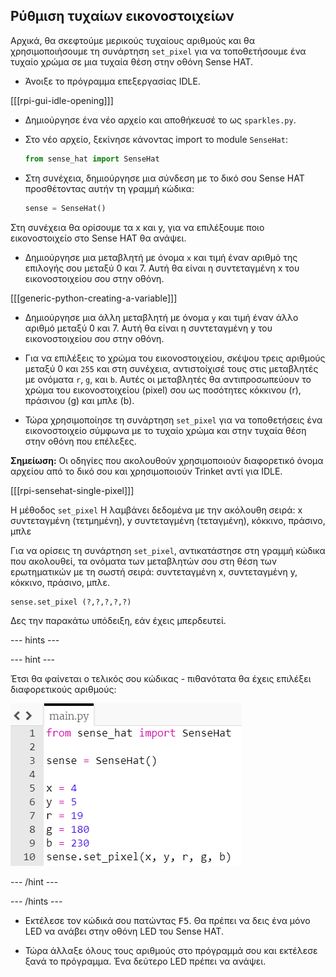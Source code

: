 ## Ρύθμιση τυχαίων εικονοστοιχείων

Αρχικά, θα σκεφτούμε μερικούς τυχαίους αριθμούς και θα χρησιμοποιήσουμε τη συνάρτηση `set_pixel` για να τοποθετήσουμε ένα τυχαίο χρώμα σε μια τυχαία θέση στην οθόνη Sense HAT.

+ Άνοιξε το πρόγραμμα επεξεργασίας IDLE.

[[[rpi-gui-idle-opening]]]

+ Δημιούργησε ένα νέο αρχείο και αποθήκευσέ το ως `sparkles.py`.

+ Στο νέο αρχείο, ξεκίνησε κάνοντας import το module `SenseHat`:

    ```python
    from sense_hat import SenseHat
    ```

+ Στη συνέχεια, δημιούργησε μια σύνδεση με το δικό σου Sense HAT προσθέτοντας αυτήν τη γραμμή κώδικα:

    ```python
    sense = SenseHat()
    ```


Στη συνέχεια θα ορίσουμε τα x και y, για να επιλέξουμε ποιο εικονοστοιχείο στο Sense HAT θα ανάψει.

+ Δημιούργησε μια μεταβλητή με όνομα `x` και τιμή έναν αριθμό της επιλογής σου μεταξύ 0 και 7. Αυτή θα είναι η συντεταγμένη x του εικονοστοιχείου σου στην οθόνη. 

[[[generic-python-creating-a-variable]]]

+ Δημιούργησε μια άλλη μεταβλητή με όνομα `y` και τιμή έναν άλλο αριθμό μεταξύ 0 και 7. Αυτή θα είναι η συντεταγμένη y του εικονοστοιχείου σου στην οθόνη.


+ Για να επιλέξεις το χρώμα του εικονοστοιχείου, σκέψου τρεις αριθμούς μεταξύ 0 και `255` και στη συνέχεια, αντιστοίχισέ τους στις μεταβλητές με ονόματα `r`, `g`, και `b`. Αυτές οι μεταβλητές θα αντιπροσωπεύουν το χρώμα του εικονοστοιχείου (pixel) σου ως ποσότητες κόκκινου (r), πράσινου (g) και μπλε (b).


+ Τώρα χρησιμοποίησε τη συνάρτηση `set_pixel` για να τοποθετήσεις ένα εικονοστοιχείο σύμφωνα με το τυχαίο χρώμα και στην τυχαία θέση στην οθόνη που επέλεξες.

**Σημείωση:** Οι οδηγίες που ακολουθούν χρησιμοποιούν διαφορετικό όνομα αρχείου από το δικό σου και χρησιμοποιούν Trinket αντί για IDLE.

[[[rpi-sensehat-single-pixel]]]

Η μέθοδος `set_pixel` Η λαμβάνει δεδομένα με την ακόλουθη σειρά: x συντεταγμένη (τετμημένη), y συντεταγμένη (τεταγμένη), κόκκινο, πράσινο, μπλε

Για να ορίσεις τη συνάρτηση `set_pixel`, αντικατάστησε στη γραμμή κώδικα που ακολουθεί, τα ονόματα των μεταβλητών σου στη θέση των ερωτηματικών με τη σωστή σειρά: συντεταγμένη x, συντεταγμένη y, κόκκινο, πράσινο, μπλε.

```python
sense.set_pixel (?,?,?,?,?)
```

Δες την παρακάτω υπόδειξη, εάν έχεις μπερδευτεί.

--- hints ---


--- hint ---

Έτσι θα φαίνεται ο τελικός σου κώδικας - πιθανότατα θα έχεις επιλέξει διαφορετικούς αριθμούς:

![Λύση με τυχαία εικονοστοιχεία](images/random-pixel-solution.png)

--- /hint ---

--- /hints ---


+ Εκτέλεσε τον κώδικά σου πατώντας <kbd>F5</kbd>. Θα πρέπει να δεις ένα μόνο LED να ανάβει στην οθόνη LED του Sense HAT.

+ Τώρα άλλαξε όλους τους αριθμούς στο πρόγραμμά σου και εκτέλεσε ξανά το πρόγραμμα. Ένα δεύτερο LED πρέπει να ανάψει.
